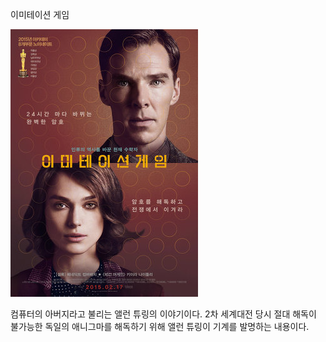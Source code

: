 이미테이션 게임

![allen](/assets/images/allen.png)

컴퓨터의 아버지라고 불리는 앨런 튜링의 이야기이다. 
2차 세계대전 당시 절대 해독이 불가능한 독일의 애니그마를 해독하기 위해 앨런 튜링이 기계를 발명하는 내용이다. 
